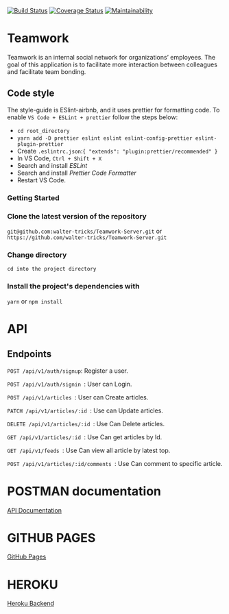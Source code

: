 [![Build Status](https://travis-ci.org/walter-tricks/Teamwork-Server.svg?branch=develop)](https://travis-ci.org/walter-tricks/Teamwork-Server)
[![Coverage Status](https://coveralls.io/repos/github/walter-tricks/Teamwork-Server/badge.svg?branch=develop)](https://coveralls.io/github/walter-tricks/Teamwork-Server?branch=develop)
[![Maintainability](https://api.codeclimate.com/v1/badges/75a9dd2d9fdf82348a91/maintainability)](https://codeclimate.com/github/walter-tricks/Teamwork-Server/maintainability)

# Teamwork

Teamwork is an internal social network for organizations’ employees. The goal of this
application is to facilitate more interaction between colleagues and facilitate team bonding.

## Code style

The style-guide is ESlint-airbnb, and it uses prettier for formatting code. To enable `VS Code + ESLint + prettier` follow the steps below:

- `cd root_directory`
- `yarn add -D prettier eslint eslint eslint-config-prettier eslint-plugin-prettier`
- Create `.eslintrc.json`:`{ "extends": "plugin:prettier/recommended" }`
- In VS Code, `Ctrl + Shift + X`
- Search and install _ESLint_
- Search and install _Prettier Code Formatter_
- Restart VS Code.

### Getting Started

### Clone the latest version of the repository

`git@github.com:walter-tricks/Teamwork-Server.git` or `https://github.com/walter-tricks/Teamwork-Server.git`

### Change directory

`cd into the project directory`

### Install the project's dependencies with

`yarn` or `npm install`

# API 
## Endpoints

`POST /api/v1/auth/signup`: Register a user.

`POST /api/v1/auth/signin `: User can Login.

`POST /api/v1/articles `: User can Create articles.

`PATCH /api/v1/articles/:id `: Use can Update articles.

`DELETE /api/v1/articles/:id `: Use Can Delete articles.

`GET /api/v1/articles/:id `: Use Can get articles by Id.

`GET /api/v1/feeds `: Use Can view all article by latest top.

`POST /api/v1/articles/:id/comments `: Use Can comment to specific article.

# POSTMAN documentation 
[API Documentation](https://documenter.getpostman.com/view/8274199/SVtVTnpF)

# GITHUB PAGES
[GitHub Pages](https://walter-tricks.github.io/TeamworkUI/)

# HEROKU
[Heroku Backend](https://teamwork25.herokuapp.com)


